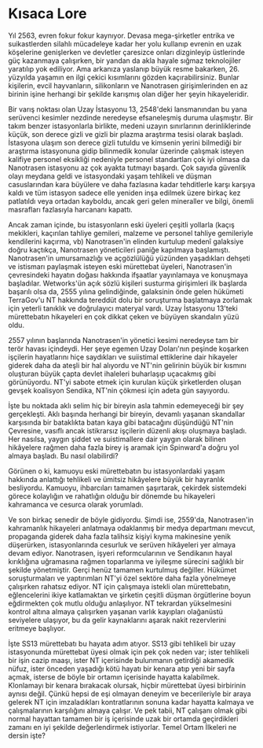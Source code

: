 # Kısaca Lore

Yıl 2563, evren fokur fokur kaynıyor. Devasa mega-şirketler entrika ve suikastlerden silahlı mücadeleye kadar her yolu kullanıp evrenin en uzak köşelerine genişlerken ve devletler çaresizce onları dizginleyip üstlerinde güç kazanmaya çalışırken, bir yandan da akla hayale sığmaz teknolojiler yaratılıp yok ediliyor. Ama arkanıza yaslanıp büyük resme bakarken, 26. yüzyılda yaşamın en ilgi çekici kısımlarını gözden kaçırabilirsiniz. Bunlar kişilerin, evcil hayvanların, silikonların ve Nanotrasen girişimlerinden en az birinin işine herhangi bir şekilde karışmış olan diğer her şeyin hikayeleridir.

Bir varış noktası olan Uzay İstasyonu 13, 2548'deki lansmanından bu yana serüvenci kesimler nezdinde neredeyse efsaneleşmiş duruma ulaşmıştır. Bir takım benzer istasyonlarla birlikte, medeni uzayın sınırlarının derinliklerinde küçük, son derece gizli ve gizli bir plazma araştırma tesisi olarak başladı. İstasyona ulaşım son derece gizli tutuldu ve kimsenin yerini bilmediği bir araştırma istasyonuna gidip bilinmedik konular üzerinde çalışmak isteyen kalifiye personel eksikliği nedeniyle personel standartları çok iyi olmasa da Nanotrasen istasyonu az çok ayakta tutmayı başardı. Çok sayıda güvenlik olayı meydana geldi ve istasyondaki yaşam tehlikeli ve düşman casuslarından kara büyülere ve daha fazlasına kadar tehditlerle karşı karşıya kaldı ve tüm istasyon sadece elle yeniden inşa edilmek üzere birkaç kez patlatıldı veya ortadan kayboldu, ancak geri gelen mineraller ve bilgi, önemli masrafları fazlasıyla harcananı kapattı.

Ancak zaman içinde, bu istasyonların eski üyeleri çeşitli yollarla (kaçış mekikleri, kaçırılan tahliye gemileri, malzeme ve personel tahliye gemileriyle kendilerini kaçırma, vb) Nanotrasen'in elinden kurtulup medenî galaksiye doğru kaçtıkça, Nanotrasen yöneticileri paniğe kapılmaya başlamıştı. Nanotrasen'in umursamazlığı ve açgözlülüğü yüzünden yaşadıkları dehşeti ve istismarı paylaşmak isteyen eski mürettebat üyeleri, Nanotrasen'in çevresindeki hayatın doğası hakkında ifşaatlar yayınlamaya ve konuşmaya başladılar. Wetworks'ün açık sözlü kişileri susturma girişimleri ilk başlarda başarılı olsa da, 2555 yılına gelindiğinde, galaksinin önde gelen hükümeti TerraGov'u NT hakkında tereddüt dolu bir soruşturma başlatmaya zorlamak için yeterli tanıklık ve doğrulayıcı materyal vardı. Uzay İstasyonu 13'teki mürettebatın hikayeleri en çok dikkat çeken ve büyüyen skandalın yüzü oldu.

2557 yılının başlarında Nanotrasen'in yönetici kesimi neredeyse tam bir terör havası içindeydi. Her şeye egemen Uzay Doları'nın peşinde koşarken işçilerin hayatlarını hiçe saydıkları ve suiistimal ettiklerine dair hikayeler giderek daha da ateşli bir hal alıyordu ve NT'nin gelirinin büyük bir kısmını oluşturan büyük çapta devlet ihaleleri buharlaşıp uçacakmış gibi görünüyordu. NT'yi sabote etmek için kurulan küçük şirketlerden oluşan gevşek koalisyon Sendika, NT'nin çökmesi için adeta gün sayıyordu.

İşte bu noktada aklı selim hiç bir bireyin asla tahmin edemeyeceği bir şey gerçekleşti. Aklı başında herhangi bir bireyin, devamlı yaşanan skandallar karşısında bir bataklıkta batan kaya gibi batacağını düşündüğü NT'nin Çevresine, vasıflı ancak istikrarsız işçilerin düzenli akışı oluşmaya başladı. Her nasılsa, yaygın şiddet ve suistimallere dair yaygın olarak bilinen hikâyelere rağmen daha fazla birey iş aramak için Spinward'a doğru yol almaya başladı. Bu nasıl olabilirdi?

Görünen o ki, kamuoyu eski mürettebatın bu istasyonlardaki yaşam hakkında anlattığı tehlikeli ve ümitsiz hikâyelere büyük bir hayranlık besliyordu. Kamuoyu, ihbarcıları tamamen şaşırtarak, çekirdek sistemdeki görece kolaylığın ve rahatlığın olduğu bir dönemde bu hikayeleri kahramanca ve cesurca olarak yorumladı.

Ve son birkaç senedir de böyle gidiyordu. Şimdi ise, 2559'da, Nanotrasen'in kahramanlık hikayeleri anlatmaya odaklanmış bir medya departmanı mevcut, propaganda giderek daha fazla talihsiz kişiyi kıyma makinesine yenik düşerürken, istasyonlarında cesurluk ve serüven hikâyeleri yer almaya devam ediyor. Nanotrasen, işyeri reformcularının ve Sendikanın hayal kırıklığına uğramasına rağmen toparlanma ve iyileşme sürecini sağlıklı bir şekilde yönetmiştir. Gerçi henüz tamamen kurtulmuş değiller. Hükümet soruşturmaları ve yaptırımları NT'yi özel sektöre daha fazla yönelmeye çalışırken rahatsız ediyor. NT için çalışmaya istekli olan mürettebatın, eğlencelerini ikiye katlamaktan ve şirketin çeşitli düşman örgütlerine boyun eğdirmekten çok mutlu olduğu anlaşılıyor. NT tekrardan yükselmesini kontrol altına almaya çalışırken yaşanan varlık kayıpları olağanüstü seviyelere ulaşıyor, bu da gelir kaynaklarını aşarak nakit rezervlerini eritmeye başlıyor.

İşte SS13 mürettebatı bu hayata adım atıyor. SS13 gibi tehlikeli bir uzay istasyonunda mürettebat üyesi olmak için pek çok neden var; ister tehlikeli bir işin cazip maaşı, ister NT içerisinde bulunmanın getirdiği akamedik nüfuz, ister önceden yaşadığı kötü hayatı bir kenara atıp yeni bir sayfa açmak, isterse de böyle bir ortamın içerisinde hayatta kalabilmek. Klonlamayı bir kenara bırakacak olursak, hiçbir mürettebat üyesi birbirinin aynısı değil. Çünkü hepsi de eşi olmayan deneyim ve becerileriyle bir araya gelerek NT için imzaladıkları kontratlarının sonuna kadar hayatta kalmaya ve çalışmalarının karşılığını almaya çalışır. Ve pek tabii, NT çalışanı olmak gibi normal hayattan tamamen bir iş içerisinde uzak bir ortamda geçirdikleri zamanı en iyi şekilde değerlendirmek istiyorlar. Temel Ortam İlkeleri ne dersin işte?
